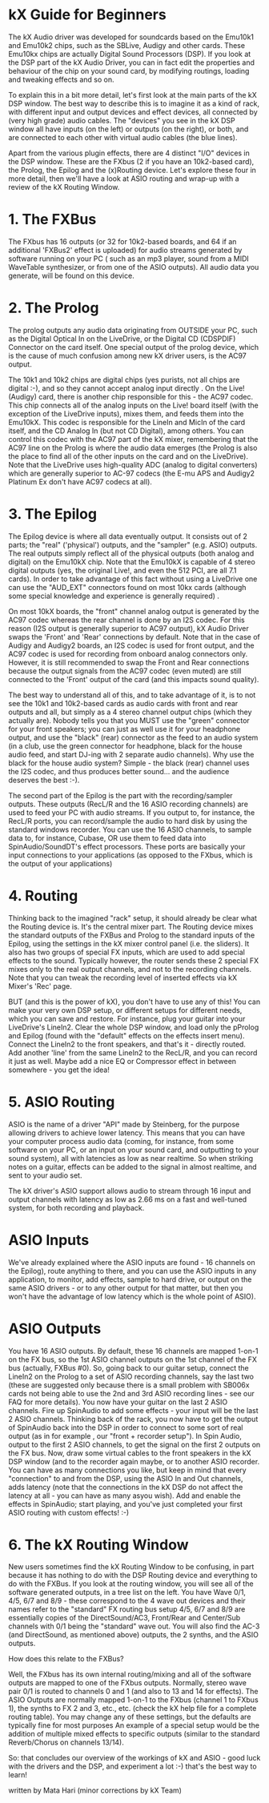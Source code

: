 # kX Guide for Beginners

The kX Audio driver was developed for soundcards based on the Emu10k1 and Emu10k2 chips, such as the SBLive, Audigy and other cards. These Emu10kx chips are actually Digital Sound Processors (DSP). If you look at the DSP part of the kX Audio Driver, you can in fact edit the properties and behaviour of the chip on your sound card, by modifying routings, loading and tweaking effects and so on.

To explain this in a bit more detail, let's first look at the main parts of the kX DSP window. The best way to describe this is to imagine it as a kind of rack, with different input and output devices and effect devices, all connected by (very high grade) audio cables. The "devices" you see in the kX DSP window all have inputs (on the left) or outputs (on the right), or both, and are connected to each other with virtual audio cables (the blue lines).

Apart from the various plugin effects, there are 4 distinct "I/O" devices in the DSP window. These are the FXbus (2 if you have an 10k2-based card), the Prolog, the Epilog and the (x)Routing device. Let's explore these four in more detail, then we'll have a look at ASIO routing and wrap-up with a review of the kX Routing Window.

# 1. The FXBus

The FXbus has 16 outputs (or 32 for 10k2-based boards, and 64 if an additional 'FXBus2' effect is uploaded) for audio streams generated by software running on your PC ( such as an mp3 player, sound from a MIDI WaveTable synthesizer, or from one of the ASIO outputs). All audio data you generate, will be found on this device.

# 2. The Prolog

The prolog outputs any audio data originating from OUTSIDE your PC, such as the Digital Optical In on the LiveDrive, or the Digital CD (CDSPDIF) Connector on the card itself. One special output of the prolog device, which is the cause of much confusion among new kX driver users, is the AC97 output.

The 10k1 and 10k2 chips are digital chips (yes purists, not all chips are digital :-), and so they cannot accept analog input directly . On the Live! (Audigy) card, there is another chip responsible for this - the AC97 codec. This chip connects all of the analog inputs on the Live! board itself (with the exception of the LiveDrive inputs), mixes them, and feeds them into the Emu10kX. This codec is responsible for the LineIn and MicIn of the card itself, and the CD Analog In (but not CD Digital), among others. You can control this codec with the AC97 part of the kX mixer, remembering that the AC97 line on the Prolog is where the audio data emerges (the Prolog is also the place to find all of the other inputs on the card and on the LiveDrive). Note that the LiveDrive uses high-quality ADC (analog to digital converters) which are generally superior to AC-97 codecs (the E-mu APS and Audigy2 Platinum Ex don't have AC97 codecs at all).

# 3. The Epilog

The Epilog device is where all data eventually output. It consists out of 2 parts; the "real" ('physical') outputs, and the "sampler" (e.g. ASIO) outputs. The real outputs simply reflect all of the physical outputs (both analog and digital) on the Emu10kX chip. Note that the Emu10kX is capable of 4 stereo digital outputs (yes, the original Live!, and even the 512 PCI, are all 7.1 cards). In order to take advantage of this fact without using a LiveDrive one can use the "AUD_EXT" connectors found on most 10kx cards (although some special knowledge and experience is generally required) .

On most 10kX boards, the "front" channel analog output is generated by the AC97 codec whereas the rear channel is done by an I2S codec. For this reason (I2S output is generally superior to AC97 output), kX Audio Driver swaps the 'Front' and 'Rear' connections by default. Note that in the case of Audigy and Audigy2 boards, an I2S codec is used for front output, and the AC97 codec is used for recording from onboard analog connectors only. However, it is still recommended to swap the Front and Rear connections because the output signals from the AC97 codec (even muted) are still connected to the 'Front' output of the card (and this impacts sound quality).

The best way to understand all of this, and to take advantage of it, is to not see the 10k1 and 10k2-based cards as audio cards with front and rear outputs and all, but simply as a 4 stereo channel output chips (which they actually are). Nobody tells you that you MUST use the "green" connector for your front speakers; you can just as well use it for your headphone output, and use the "black" (rear) connector as the feed to an audio system (in a club, use the green connector for headphone, black for the house audio feed, and start DJ-ing with 2 separate audio channels). Why use the black for the house audio system? Simple - the black (rear) channel uses the I2S codec, and thus produces better sound... and the audience deserves the best :-).

The second part of the Epilog is the part with the recording/sampler outputs. These outputs (RecL/R and the 16 ASIO recording channels) are used to feed your PC with audio streams. If you output to, for instance, the RecL/R ports, you can record/sample the audio to hard disk by using the standard windows recorder. You can use the 16 ASIO channels, to sample data to, for instance, Cubase, OR use them to feed data into SpinAudio/SoundDT's effect processors. These ports are basically your input connections to your applications (as opposed to the FXbus, which is the output of your applications)

# 4. Routing

Thinking back to the imagined "rack" setup, it should already be clear what the Routing device is. It's the central mixer part. The Routing device mixes the standard outputs of the FXBus and Prolog to the standard inputs of the Epilog, using the settings in the kX mixer control panel (i.e. the sliders). It also has two groups of special FX inputs, which are used to add special effects to the sound. Typically however, the router sends these 2 special FX mixes only to the real output channels, and not to the recording channels. Note that you can tweak the recording level of inserted effects via kX Mixer's 'Rec' page.

BUT (and this is the power of kX), you don't have to use any of this! You can make your very own DSP setup, or different setups for different needs, which you can save and restore. For instance, plug your guitar into your LiveDrive's LineIn2. Clear the whole DSP window, and load only the pProlog and Epilog (found with the "default" effects on the effects insert menu). Connect the LineIn2 to the front speakers, and that's it - directly routed. Add another 'line' from the same LineIn2 to the RecL/R, and you can record it just as well. Maybe add a nice EQ or Compressor effect in between somewhere - you get the idea!

# 5. ASIO Routing

ASIO is the name of a driver "API" made by Steinberg, for the purpose allowing drivers to achieve lower latency. This means that you can have your computer process audio data (coming, for instance, from some software on your PC, or an input on your sound card, and outputting to your sound system), all with latencies as low as near realtime. So when striking notes on a guitar, effects can be added to the signal in almost realtime, and sent to your audio set.

The kX driver's ASIO support allows audio to stream through 16 input and output channels with latency as low as 2.66 ms on a fast and well-tuned system, for both recording and playback.

# ASIO Inputs

We've already explained where the ASIO inputs are found - 16 channels on the Epilog), route anything to there, and you can use the ASIO inputs in any application, to monitor, add effects, sample to hard drive, or output on the same ASIO drivers - or to any other output for that matter, but then you won't have the advantage of low latency which is the whole point of ASIO).

# ASIO Outputs

You have 16 ASIO outputs. By default, these 16 channels are mapped 1-on-1 on the FX bus, so the 1st ASIO channel outputs on the 1st channel of the FX bus (actually, FXBus #0). So, going back to our guitar setup, connect the LineIn2 on the Prolog to a set of ASIO recording channels, say the last two (these are suggested only because there is a small problem with SB006x cards not being able to use the 2nd and 3rd ASIO recording lines - see our FAQ for more details). You now have your guitar on the last 2 ASIO channels. Fire up SpinAudio to add some effects - your input will be the last 2 ASIO channels. Thinking back of the rack, you now have to get the output of SpinAudio back into the DSP in order to connect to some sort of real output (as in for example , our "front + recorder setup"). In Spin Audio, output to the first 2 ASIO channels, to get the signal on the first 2 outputs on the FX bus. Now, draw some virtual cables to the front speakers in the kX DSP window (and to the recorder again maybe, or to another ASIO recorder. You can have as many connections you like, but keep in mind that every "connection" to and from the DSP, using the ASIO In and Out channels, adds latency (note that the connections in the kX DSP do not affect the latency at all - you can have as many asyou wish). Add and enable the effects in SpinAudio; start playing, and you've just completed your first ASIO routing with custom effects! :-)

# 6. The kX Routing Window

New users sometimes find the kX Routing Window to be confusing, in part because it has nothing to do with the DSP Routing device and everything to do with the FXBus. If you look at the routing window, you will see all of the software generated outputs, in a tree list on the left. You have Wave 0/1, 4/5, 6/7 and 8/9 - these correspond to the 4 wave out devices and their names refer to the "standard" FX routing bus setup 4/5, 6/7 and 8/9 are essentially copies of the DirectSound/AC3, Front/Rear and Center/Sub channels with 0/1 being the "standard" wave out. You will also find the AC-3 (and DirectSound, as mentioned above) outputs, the 2 synths, and the ASIO outputs.

How does this relate to the FXBus?

Well, the FXbus has its own internal routing/mixing and all of the software outputs are mapped to one of the FXbus outputs. Normally, stereo wave pair 0/1 is routed to channels 0 and 1 (and also to 13 and 14 for effects). The ASIO Outputs are normally mapped 1-on-1 to the FXbus (channel 1 to FXbus 1), the synths to FX 2 and 3, etc., etc. (check the kX help file for a complete routing table). You may change any of these settings, but the defaults are typically fine for most purposes An example of a special setup would be the addition of multiple mixed effects to specific outputs (similar to the standard Reverb/Chorus on channels 13/14).

So: that concludes our overview of the workings of kX and ASIO - good luck with the drivers and the DSP, and experiment a lot :-) that's the best way to learn!

 written by Mata Hari
 (minor corrections by kX Team)
